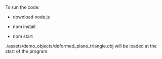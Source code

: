 To run the code:

- download node.js

- npm install

- npm start


./assets/demo_objects/deformed_plane_triangle.obj will be loaded at the start of the program.
